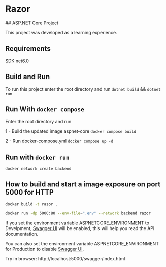 ﻿# Razor

﻿## ASP.NET Core Project

This project was developed as a learning experience.

## Requirements
SDK net6.0

## Build and Run

To run this project enter the root directory and run `dotnet build` && `dotnet run`

## Run With `docker compose`

Enter the root directory and run

1 - Build the updated image aspnet-core `docker compose build`

2 - Run docker-compose.yml `docker compose up -d`

## Run with `docker run`

```bash
docker network create backend
```

## How to build and start a image exposure on port 5000 for HTTP
```bash
docker build -t razor .
```
```bash
docker run -dp 5000:80 --env-file=".env" --network backend razor
```

If you set the environment variable ASPNETCORE_ENVIRONMENT to Develpment, [Swagger UI](https://swagger.io/tools/swagger-ui/) will be enabled, this will help you read the API documentation.

You can also set the environment variable ASPNETCORE_ENVIRONMENT for Production to disable [Swagger UI](https://swagger.io/tools/swagger-ui/).

Try in browser: http://localhost:5000/swagger/index.html
